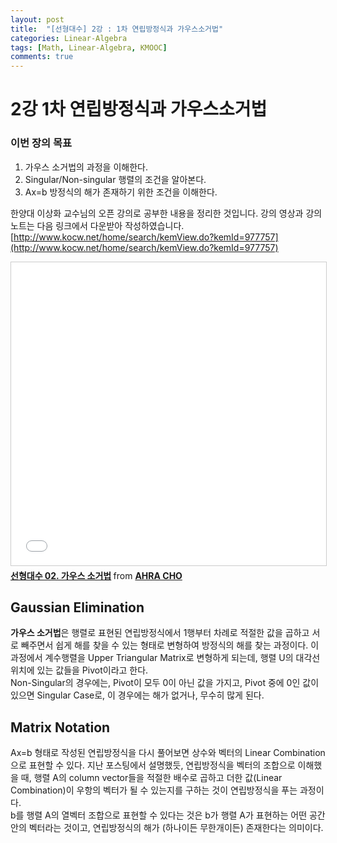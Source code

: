 ```yaml
---
layout: post
title:  "[선형대수] 2강 : 1차 연립방정식과 가우스소거법"
categories: Linear-Algebra
tags: [Math, Linear-Algebra, KMOOC]
comments: true
---
```



# 2강 1차 연립방정식과 가우스소거법
### 이번 장의 목표
1. 가우스 소거법의 과정을 이해한다.  
2. Singular/Non-singular 행렬의 조건을 알아본다.
3. Ax=b 방정식의 해가 존재하기 위한 조건을 이해한다.
  
  
한양대 이상화 교수님의 오픈 강의로 공부한 내용을 정리한 것입니다. 강의 영상과 강의 노트는 다음 링크에서 다운받아 작성하였습니다.  
[http://www.kocw.net/home/search/kemView.do?kemId=977757](http://www.kocw.net/home/search/kemView.do?kemId=977757)  
  
  
<iframe src="//www.slideshare.net/slideshow/embed_code/key/LjLUIlWbCIbpsK" width="595" height="485" frameborder="0" marginwidth="0" marginheight="0" scrolling="no" style="border:1px solid #CCC; border-width:1px; margin-bottom:5px; max-width: 100%;" allowfullscreen> </iframe> <div style="margin-bottom:5px"> <strong> <a href="//www.slideshare.net/ahra-cho/02-108497093" title="선형대수 02. 가우스 소거법" target="_blank">선형대수 02. 가우스 소거법</a> </strong> from <strong><a href="https://www.slideshare.net/ahra-cho" target="_blank">AHRA CHO</a></strong> </div>    
  
  

## Gaussian Elimination
**가우스 소거법**은 행렬로 표현된 연립방정식에서 1행부터 차례로 적절한 값을 곱하고 서로 빼주면서 쉽게 해를 찾을 수 있는 형태로 변형하여 방정식의 해를 찾는 과정이다. 이 과정에서 계수행렬을 Upper Triangular Matrix로 변형하게 되는데, 행렬 U의 대각선 위치에 있는 값들을 Pivot이라고 한다.  
Non-Singular의 경우에는, Pivot이 모두 0이 아닌 값을 가지고, Pivot 중에 0인 값이 있으면 Singular Case로, 이 경우에는 해가 없거나, 무수히 많게 된다.  


## Matrix Notation
Ax=b 형태로 작성된 연립방정식을 다시 풀어보면 상수와 벡터의 Linear Combination으로 표현할 수 있다. 지난 포스팅에서 설명했듯, 연립방정식을 벡터의 조합으로 이해했을 때, 행렬 A의 column vector들을 적절한 배수로 곱하고 더한 값(Linear Combination)이 우항의 벡터가 될 수 있는지를 구하는 것이 연립방정식을 푸는 과정이다.  
b를 행렬 A의 열벡터 조합으로 표현할 수 있다는 것은 b가 행렬 A가 표현하는 어떤 공간 안의 벡터라는 것이고, 연립방정식의 해가 (하나이든 무한개이든) 존재한다는 의미이다.  
